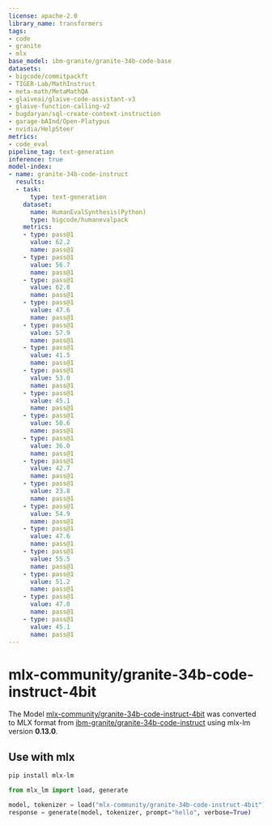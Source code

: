```yaml
---
license: apache-2.0
library_name: transformers
tags:
- code
- granite
- mlx
base_model: ibm-granite/granite-34b-code-base
datasets:
- bigcode/commitpackft
- TIGER-Lab/MathInstruct
- meta-math/MetaMathQA
- glaiveai/glaive-code-assistant-v3
- glaive-function-calling-v2
- bugdaryan/sql-create-context-instruction
- garage-bAInd/Open-Platypus
- nvidia/HelpSteer
metrics:
- code_eval
pipeline_tag: text-generation
inference: true
model-index:
- name: granite-34b-code-instruct
  results:
  - task:
      type: text-generation
    dataset:
      name: HumanEvalSynthesis(Python)
      type: bigcode/humanevalpack
    metrics:
    - type: pass@1
      value: 62.2
      name: pass@1
    - type: pass@1
      value: 56.7
      name: pass@1
    - type: pass@1
      value: 62.8
      name: pass@1
    - type: pass@1
      value: 47.6
      name: pass@1
    - type: pass@1
      value: 57.9
      name: pass@1
    - type: pass@1
      value: 41.5
      name: pass@1
    - type: pass@1
      value: 53.0
      name: pass@1
    - type: pass@1
      value: 45.1
      name: pass@1
    - type: pass@1
      value: 50.6
      name: pass@1
    - type: pass@1
      value: 36.0
      name: pass@1
    - type: pass@1
      value: 42.7
      name: pass@1
    - type: pass@1
      value: 23.8
      name: pass@1
    - type: pass@1
      value: 54.9
      name: pass@1
    - type: pass@1
      value: 47.6
      name: pass@1
    - type: pass@1
      value: 55.5
      name: pass@1
    - type: pass@1
      value: 51.2
      name: pass@1
    - type: pass@1
      value: 47.0
      name: pass@1
    - type: pass@1
      value: 45.1
      name: pass@1
---
```


# mlx-community/granite-34b-code-instruct-4bit

The Model [mlx-community/granite-34b-code-instruct-4bit](https://huggingface.co/mlx-community/granite-34b-code-instruct-4bit) was converted to MLX format from [ibm-granite/granite-34b-code-instruct](https://huggingface.co/ibm-granite/granite-34b-code-instruct) using mlx-lm version **0.13.0**.

## Use with mlx

```bash
pip install mlx-lm
```

```python
from mlx_lm import load, generate

model, tokenizer = load("mlx-community/granite-34b-code-instruct-4bit")
response = generate(model, tokenizer, prompt="hello", verbose=True)
```
